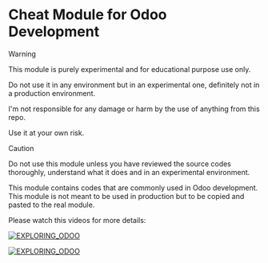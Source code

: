# Cheat Module for Odoo Development
> [!WARNING]
> This module is purely experimental and for educational purpose use only.
>
> Do not use it in any environment but in an experimental one, definitely not in a production environment.
>
> I'm not responsible for any damage or harm by the use of anything from this repo.
>
> Use it at your own risk.

> [!CAUTION]
> Do not use this module unless you have reviewed the source codes thoroughly, understand what it does and in an experimental environment.

This module contains codes that are commonly used in Odoo development.
This module is not meant to be used in production but to be copied and pasted to the real module.

Please watch this videos for more details:

[![EXPLORING_ODOO](https://img.youtube.com/vi/pxIyjZ6KzOU/0.jpg)](https://youtu.be/pxIyjZ6KzOU)

[![EXPLORING_ODOO](https://img.youtube.com/vi/qQklhaoR4ZE/0.jpg)](https://youtu.be/qQklhaoR4ZE)
